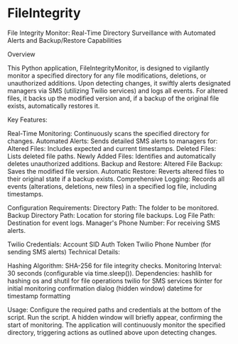 # FileIntegrity
File Integrity Monitor: Real-Time Directory Surveillance with Automated Alerts and Backup/Restore Capabilities

Overview

This Python application, FileIntegrityMonitor, is designed to vigilantly monitor a specified directory for any file modifications, deletions, or unauthorized additions.
Upon detecting changes, it swiftly alerts designated managers via SMS (utilizing Twilio services) and logs all events.
For altered files, it backs up the modified version and, if a backup of the original file exists, automatically restores it.

Key Features:

Real-Time Monitoring: Continuously scans the specified directory for changes.
Automated Alerts: Sends detailed SMS alerts to managers for:
Altered Files: Includes expected and current timestamps.
Deleted Files: Lists deleted file paths.
Newly Added Files: Identifies and automatically deletes unauthorized additions.
Backup and Restore:
Altered File Backup: Saves the modified file version.
Automatic Restore: Reverts altered files to their original state if a backup exists.
Comprehensive Logging: Records all events (alterations, deletions, new files) in a specified log file, including timestamps.

Configuration Requirements:
Directory Path: The folder to be monitored.
Backup Directory Path: Location for storing file backups.
Log File Path: Destination for event logs.
Manager's Phone Number: For receiving SMS alerts.

Twilio Credentials:
Account SID
Auth Token
Twilio Phone Number (for sending SMS alerts)
Technical Details:

Hashing Algorithm: SHA-256 for file integrity checks.
Monitoring Interval: 30 seconds (configurable via time.sleep()).
Dependencies:
hashlib for hashing
os and shutil for file operations
twilio for SMS services
tkinter for initial monitoring confirmation dialog (hidden window)
datetime for timestamp formatting

Usage:
Configure the required paths and credentials at the bottom of the script.
Run the script. A hidden window will briefly appear, confirming the start of monitoring.
The application will continuously monitor the specified directory, triggering actions as outlined above upon detecting changes.
